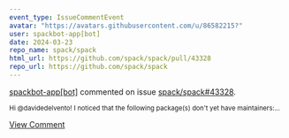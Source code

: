 ```yaml
---
event_type: IssueCommentEvent
avatar: "https://avatars.githubusercontent.com/u/86582215?"
user: spackbot-app[bot]
date: 2024-03-23
repo_name: spack/spack
html_url: https://github.com/spack/spack/pull/43328
repo_url: https://github.com/spack/spack
---
```


<a href='https://github.com/spackbot-app[bot]' target='_blank'>spackbot-app[bot]</a> commented on issue <a href='https://github.com/spack/spack/pull/43328' target='_blank'>spack/spack#43328</a>.

<small>Hi @davidedelvento! I noticed that the following package(s) don't yet have maintainers:...</small>

<a href='https://github.com/spack/spack/pull/43328' target='_blank'>View Comment</a>
